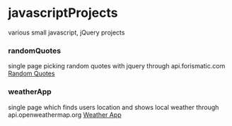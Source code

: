 # javascriptProjects
various small javascript, jQuery projects

### randomQuotes
single page picking random quotes with jquery through api.forismatic.com 
[Random Quotes](http://codepen.io/apetropoulos/pen/VaEbRK)

### weatherApp
single page which finds users location and shows local weather through api.openweathermap.org
[Weather App](http://codepen.io/apetropoulos/pen/wGNGmK)



